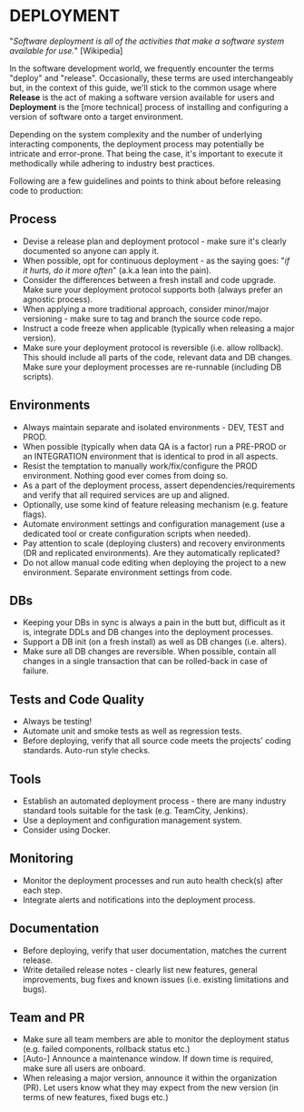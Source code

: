 DEPLOYMENT
==========

"*Software deployment is all of the activities that make a software system
available for use.*" [Wikipedia]

In the software development world, we frequently encounter the terms "deploy"
and "release". Occasionally, these terms are used interchangeably but,
in the context of this guide, we'll stick to the common usage where
**Release** is the act of making a software version available for users and
**Deployment** is the [more technical] process of installing and configuring a
version of software onto a target environment.

Depending on the system complexity and the number of underlying interacting
components, the deployment process may potentially be intricate and error-prone.
That being the case, it's important to execute it methodically while adhering
to industry best practices.

Following are a few guidelines and points to think about before releasing
code to production:


Process
-------
* Devise a release plan and deployment protocol - make sure it's clearly
  documented so anyone can apply it.
* When possible, opt for continuous deployment - as the saying goes:
  "*if it hurts, do it more often*" (a.k.a lean into the pain).
* Consider the differences between a fresh install and code upgrade.
  Make sure your deployment protocol supports both (always prefer an
  agnostic process).
* When applying a more traditional approach, consider minor/major versioning -
  make sure to tag and branch the source code repo.
* Instruct a code freeze when applicable (typically when releasing
  a major version).
* Make sure your deployment protocol is reversible (i.e. allow rollback).
  This should include all parts of the code, relevant data and DB changes.
  Make sure your deployment processes are re-runnable (including DB scripts).


Environments
------------
* Always maintain separate and isolated environments - DEV, TEST and PROD.
* When possible (typically when data QA is a factor) run a PRE-PROD or an
  INTEGRATION environment that is identical to prod in all aspects.
* Resist the temptation to manually work/fix/configure the PROD environment.
  Nothing good ever comes from doing so.
* As a part of the deployment process, assert dependencies/requirements and
  verify that all required services are up and aligned.
* Optionally, use some kind of feature releasing mechanism (e.g. feature flags).
* Automate environment settings and configuration management (use a dedicated
  tool or create configuration scripts when needed).
* Pay attention to scale (deploying clusters) and recovery environments
  (DR and replicated environments). Are they automatically replicated?
* Do not allow manual code editing when deploying the project to a new environment.
  Separate environment settings from code.


DBs
---
* Keeping your DBs in sync is always a pain in the butt but, difficult as it is,
  integrate DDLs and DB changes into the deployment processes.
* Support a DB init (on a fresh install) as well as DB changes (i.e. alters).
* Make sure all DB changes are reversible. When possible, contain all changes
  in a single transaction that can be rolled-back in case of failure.


Tests and Code Quality
----------------------
* Always be testing!
* Automate unit and smoke tests as well as regression tests.
* Before deploying, verify that all source code meets the projects' coding
  standards. Auto-run style checks.


Tools
-----
* Establish an automated deployment process - there are many industry standard
  tools suitable for the task (e.g. TeamCity, Jenkins).
* Use a deployment and configuration management system.
* Consider using Docker.


Monitoring
--------------
* Monitor the deployment processes and run auto health check(s) after each step.
* Integrate alerts and notifications into the deployment process.


Documentation
-------------
* Before deploying, verify that user documentation, matches the current release.
* Write detailed release notes - clearly list new features, general
  improvements, bug fixes and known issues (i.e. existing limitations and bugs).


Team and PR
-----------
* Make sure all team members are able to monitor the deployment status
  (e.g. failed components, rollback status etc.)
* [Auto-] Announce a maintenance window. If down time is required, make sure
  all users are onboard.
* When releasing a major version, announce it within the organization (PR).
  Let users know what they may expect from the new version (in terms of
  new features, fixed bugs etc.)
